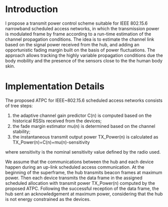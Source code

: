 # Introduction #

I propose a transmit power control scheme suitable for IEEE 802.15.6 narrowband scheduled access networks, in which the transmission power is modulated frame by frame according to a run-time estimation of the channel propagation conditions. The idea is to estimate the channel link based on the signal power received from the hub, and adding an opportunistic fading margin built on the basis of power fluctuations. The approach allows tracking the highly variable propagation conditions due the body mobility and the presence of the sensors close to the the human body skin.


# Implementation Details #

The proposed ATPC for IEEE~802.15.6 scheduled access networks consists of tree steps:

  1. the adaptive channel gain predictor C(n) is computed based on the historical RSSIs received from the devices;
  1. the fade margin estimator mu(n) is determined based on the channel stability;
  1. the instantaneous transmit output power TX\_Power(n) is calculated as TX\_Power(n)=C(n)+mu(n)-sensitivity

where sensitivity is the nominal sensitivity value defined by the radio used.


We assume that the communications between the hub and each device happen during an up-link scheduled access communication. At the beginning of the superframe, the hub transmits beacon frames at maximum power. Then each device transmits the data frame in the assigned scheduled allocation with transmit power TX\_Power(n) computed by the proposed ATPC. Following the successful reception of the data frame, the hub sent an acknowledgement at maximum power, considering that the hub is not energy constrained as the devices.